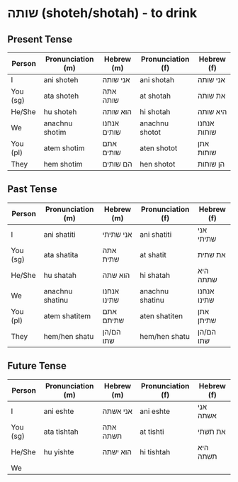 # שותה (shoteh/shotah) - to drink

## Present Tense

| Person        | Pronunciation (m) | Hebrew (m)  | Pronunciation (f) | Hebrew (f)  |
|---------------|-------------------|-------------|-------------------|-------------|
| I             | ani shoteh        | אני שותה    | ani shotah        | אני שותה    |
| You (sg)      | ata shoteh        | אתה שותה    | at shotah         | את שותה     |
| He/She        | hu shoteh         | הוא שותה    | hi shotah         | היא שותה    |
| We            | anachnu shotim    | אנחנו שותים | anachnu shotot    | אנחנו שותות |
| You (pl)      | atem shotim       | אתם שותים   | aten shotot       | אתן שותות   |
| They          | hem shotim        | הם שותים    | hen shotot        | הן שותות    |

## Past Tense

| Person        | Pronunciation (m) | Hebrew (m)  | Pronunciation (f) | Hebrew (f)  |
|---------------|-------------------|-------------|-------------------|-------------|
| I             | ani shatiti       | אני שתיתי   | ani shatiti       | אני שתיתי   |
| You (sg)      | ata shatita       | אתה שתית    | at shatit         | את שתית     |
| He/She        | hu shatah         | הוא שתה     | hi shatah         | היא שתתה    |
| We            | anachnu shatinu   | אנחנו שתינו | anachnu shatinu   | אנחנו שתינו |
| You (pl)      | atem shatitem     | אתם שתיתם   | aten shatiten     | אתן שתיתן   |
| They          | hem/hen shatu     | הם/הן שתו   | hem/hen shatu     | הם/הן שתו   |

## Future Tense

| Person        | Pronunciation (m) | Hebrew (m)  | Pronunciation (f) | Hebrew (f)  |
|---------------|-------------------|-------------|-------------------|-------------|
| I             | ani eshte         | אני אשתה    | ani eshte         | אני אשתה    |
| You (sg)      | ata tishtah       | אתה תשתה    | at tishti         | את תשתי     |
| He/She        | hu yishte         | הוא ישתה    | hi tishtah        | היא תשתה    |
| We           
